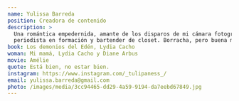 ```yaml
---
name: Yulissa Barreda
position: Creadora de contenido
description: >
  Una romántica empedernida, amante de los disparos de mi cámara fotográfica,
  periodista en formación y bartender de closet. Borracha, pero buena muchacha
book: Los demonios del Edén, Lydia Cacho
woman: Mi mamá, Lydia Cacho y Diane Arbus
movie: Amélie
quote: Está bien, no estar bien.
instagram: https://www.instagram.com/_tulipaness_/
email: yulissa.barreda@gmail.com
photo: /images/media/3cc94465-dd29-4a59-9194-da7eebd67849.jpg
---
```

